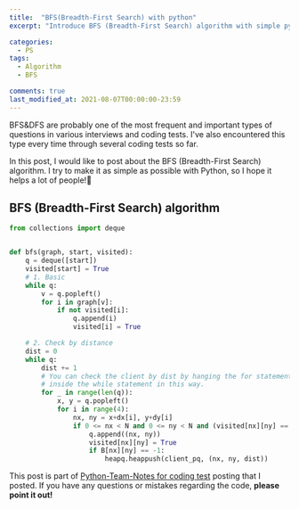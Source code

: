 ```yaml
---
title:  "BFS(Breadth-First Search) with python"
excerpt: "Introduce BFS (Breadth-First Search) algorithm with simple python code"

categories:
  - PS
tags:
  - Algorithm
  - BFS

comments: true
last_modified_at: 2021-08-07T00:00:00-23:59
---
```


BFS&DFS are probably one of the most frequent and important types of questions in various interviews and coding tests. I've also encountered this type every time through several coding tests so far. 

In this post, I would like to post about the BFS (Breadth-First Search) algorithm. I try to make it as simple as possible with Python, so I hope it helps a lot of people!🙏

## BFS (Breadth-First Search) algorithm

```python
from collections import deque


def bfs(graph, start, visited):
    q = deque([start])
    visited[start] = True
    # 1. Basic
    while q:
        v = q.popleft()
        for i in graph[v]:
            if not visited[i]:
                q.append(i)
                visited[i] = True

    # 2. Check by distance
    dist = 0
    while q:
        dist += 1
        # You can check the client by dist by hanging the for statement 
        # inside the while statement in this way.
        for _ in range(len(q)):
            x, y = q.popleft()
            for i in range(4):
                nx, ny = x+dx[i], y+dy[i]
                if 0 <= nx < N and 0 <= ny < N and (visited[nx][ny] == False) and B[nx][ny] != 1:
                    q.append((nx, ny))
                    visited[nx][ny] = True
                    if B[nx][ny] == -1:
                        heapq.heappush(client_pq, (nx, ny, dist))
```

This post is part of [Python-Team-Notes for coding test](https://gimquokka.github.io/ps/%EC%95%8C%EA%B3%A0%EB%A6%AC%EC%A6%98_Python_Team_Notes/) posting that I posted. If you have any questions or mistakes regarding the code, **please point it out!**
